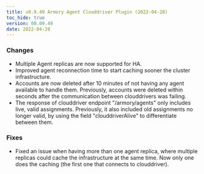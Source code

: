 ```yaml
---
title: v0.9.49 Armory Agent Clouddriver Plugin (2022-04-28)
toc_hide: true
version: 00.09.49
date: 2022-04-28
---
```


### Changes

* Multiple Agent replicas are now supported for HA.
* Improved agent reconnection time to start caching sooner the cluster infrastructure.
* Accounts are now deleted after 10 minutes of not having any agent available to handle them. Previously, accounts were deleted within seconds after the communication between clouddrivers was failing.
* The response of clouddriver endpoint "/armory/agents" only includes live, valid assignments. Previously, it also included old assignments no longer valid, by using the field "clouddriverAlive" to differentiate between them.

### Fixes

* Fixed an issue when having more than one agent replica, where multiple replicas could cache the infrastructure at the same time. Now only one does the caching (the first one that connects to clouddriver).

